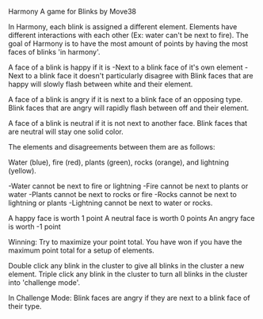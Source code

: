 Harmony
A game for Blinks by Move38

In Harmony, each blink is assigned a different element.
Elements have different interactions with each other (Ex: water can't be next to fire).
The goal of Harmony is to have the most amount of points by having the most faces of blinks 'in harmony'.

A face of a blink is happy if it is
-Next to a blink face of it's own element
-Next to a blink face it doesn't particularly disagree with
Blink faces that are happy will slowly flash between white and their element.

A face of a blink is angry if it is next to a blink face of an opposing type.
Blink faces that are angry will rapidly flash between off and their element.

A face of a blink is neutral if it is not next to another face.
Blink faces that are neutral will stay one solid color.

The elements and disagreements between them are as follows:

Water (blue), fire (red), plants (green), rocks (orange), and lightning (yellow).

-Water cannot be next to fire or lightning
-Fire cannot be next to plants or water
-Plants cannot be next to rocks or fire
-Rocks cannot be next to lightning or plants
-Lightning cannot be next to water or rocks.

A happy face is worth 1 point
A neutral face is worth 0 points
An angry face is worth -1 point

Winning:
Try to maximize your point total.
You have won if you have the maximum point total for a setup of elements.

Double click any blink in the cluster to give all blinks in the cluster a new element.
Triple click any blink in the cluster to turn all blinks in the cluster into 'challenge mode'.

In Challenge Mode:
Blink faces are angry if they are next to a blink face of their type.
